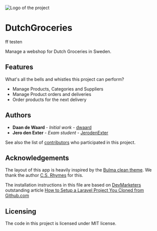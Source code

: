 ![Logo of the project](https://avatars3.githubusercontent.com/u/40756580?s=200&v=4)

# DutchGroceries
ff testen

Manage a webshop for Dutch Groceries in Sweden.

## Features

What's all the bells and whistles this project can perform?
* Manage Products, Categories and Suppliers
* Manage Product orders and deliveries
* Order products for the next delivery

## Authors

* **Daan de Waard** - *Initial work* - [dwaard](https://github.com/dwaard)
* **Jero den Exter** - *Exam student* - [JerodenExter](https://github.com/JerodenExter)

See also the list of [contributors](https://github.com/HZ-HBO-ICT/laravel-skeleton-app/graphs/contributors) who
participated in this project.

## Acknowledgements

The layout of this app is heavily inspired by the [Bulma clean theme](http://www.csrhymes.com/bulma-clean-theme/). We
thank the author [C.S. Rhymes](https://www.csrhymes.com/) for this.

The installation instructions in this file are based on [DevMarketers](https://devmarketer.io/learn/author/devmarketer/)
outstanding article [How to Setup a Laravel Project You Cloned from Github.com](https://devmarketer.io/learn/setup-laravel-project-cloned-github-com/)

## Licensing

The code in this project is licensed under MIT license.
